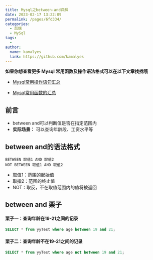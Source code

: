 ```yaml
---
title: Mysql之between-and详解
date: 2023-02-17 13:22:09
permalink: /pages/6fd334/
categories:
  - 后端
  - MySql
tags:
  - 
author: 
  name: kamalyes
  link: https://github.com/kamalyes
---
```

**如果你想查看更多 Mysql 常用函数及操作语法格式可以在以下文章找找哦**

- [Mysql常用操作语句汇总](./59.Mysql常用操作语句汇总.md)

- [Mysql常用函数的汇总](./01.Mysql常用函数汇总.md)

**前言**
------

*   between and可以判断值是否在指定范围内
*   **实际场景：** 可以查询年龄段、工资水平等

between and的语法格式
----------------

```
BETWEEN 取值1 AND 取值2
NOT BETWEEN 取值1 AND 取值2
```

*   取值1：范围的起始值
*   取指2：范围的终止值
*   NOT：取反，不在取值范围内的值将被返回

between and 栗子
--------------

#### 栗子一：查询年龄在19-21之间的记录

```sql
SELECT * from yyTest where age between 19 and 21;
```

#### 栗子二：查询年龄不在19-21之间的记录

```sql
SELECT * from yyTest where age not between 19 and 21;
```

